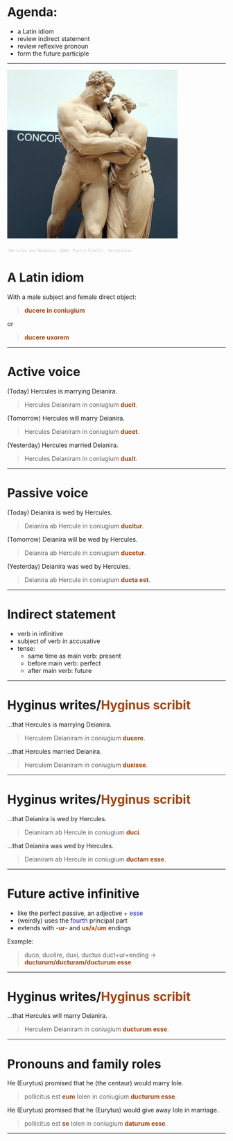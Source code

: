 

# Agenda:

- a Latin idiom
- review indirect statement
- review reflexive pronoun
- form the future participle

---


![bg left](./imgs/herc-deianira.png)


`(Hercules and Deianira. 1801. Pietro Finelli. terracotta)`




# A Latin idiom

With a male subject and female direct object:

> **ducere in coniugium**

or 

> **ducere uxorem**


<style scoped>
  code {
    color: silver;
    font-size: 60%;
    font-style: normal;
  }
  strong {
    color: rgb(159, 69, 17);
  }
</style>


---

# Active voice

(Today) Hercules is marrying Deianira.

> Hercules Deianiram in coniugium **ducit**.

(Tomorrow) Hercules will marry Deianira.

> Hercules Deianiram in coniugium **ducet**.


(Yesterday) Hercules married Deianira.

> Hercules Deianiram in coniugium **duxit**.



<style scoped>
  strong {
    color: rgb(159, 69, 17);
  }
  em {
    color: 	rgb(24, 23, 162);
    font-style: normal;
  }
</style>


---

# Passive voice

(Today) Deianira is wed by Hercules.


>  Deianira ab Hercule in coniugium **ducitur**.


(Tomorrow) Deianira will be wed by Hercules.



> Deianira ab Hercule in coniugium **ducetur**.

(Yesterday) Deianira was wed by Hercules.



> Deianira ab Hercule in coniugium **ducta est**.



<style scoped>
  strong {
    color: rgb(159, 69, 17);
  }
  em {
    color: 	rgb(24, 23, 162);
    font-style: normal;
  }
</style>

---

# Indirect statement

- verb in infinitive
- subject of verb in accusative
- tense:
    - same time as main verb: present
    - before main verb: perfect
    - after main verb: future

---

# Hyginus writes/**Hyginus scribit**






...that Hercules is marrying Deianira.


> Herculem Deianiram in coniugium **ducere**.

...that Hercules married Deianira.

> Herculem Deianiram in coniugium **duxisse**.


<style scoped>
  strong {
    color: rgb(159, 69, 17);
  }
  em {
    color: 	rgb(24, 23, 162);
    font-style: normal;
  }
</style>

---


# Hyginus writes/**Hyginus scribit**


...that Deianira is wed by Hercules.


>  Deianiram ab Hercule in coniugium **duci**.




...that Deianira was wed by Hercules.



> Deianiram ab Hercule in coniugium **ductam esse**.


<style scoped>
  strong {
    color: rgb(159, 69, 17);
  }
  em {
    color: 	rgb(24, 23, 162);
    font-style: normal;
  }
</style>

---

# Future active infinitive

- like the perfect passive, an adjective + *esse*
- (weirdly) uses the *fourth* principal part
- extends with -**ur**- and **us/a/um** endings

Example:

> duco, ducĕre, duxi, ductus
> duct+ur+ending -> **ducturum/ducturam/ducturum esse**

<style scoped>
  strong {
    color: 	rgb(24, 23, 162);
  }

</style>

---

# Hyginus writes/**Hyginus scribit**

...that Hercules will marry Deianira.

> Herculem Deianiram in coniugium **ducturum esse**.

<style scoped>
  strong {
    color: rgb(159, 69, 17);
  }
  em {
    color: 	rgb(24, 23, 162);
    font-style: normal;
  }
</style>

---


# Pronouns and family roles

He (Eurytus) promised that he (the centaur) would marry Iole.


> pollicitus est **eum** Iolen in coniugium **ducturum esse**.


He (Eurytus) promised that he (Eurytus) would give away Iole in marriage.

> pollicitus est **se** Iolen in coniugium **daturum esse**.

<style scoped>
  strong {
    color: rgb(159, 69, 17);
  }
  em {
    color: 	rgb(24, 23, 162);
    font-style: normal;
  }
</style>

---
